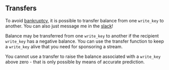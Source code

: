 ## Transfers

To avoid [bankruptcy](https://microprediction.github.io/microprediction/bankruptcy.html), 
it is possible to transfer balance from one `write_key` to another. You can also just message
me in the [slack](https://microprediction.github.io/microprediction/slack.html)! 

Balance may be transferred from one `write_key` to another if the recipient `write_key` has a negative balance. You can use the transfer function to keep
a `write_key` alive that you need for sponsoring a stream. 

You cannot use a transfer to 
raise the balance associated with a `write_key` above zero - that is only possible by means of accurate prediction. 


